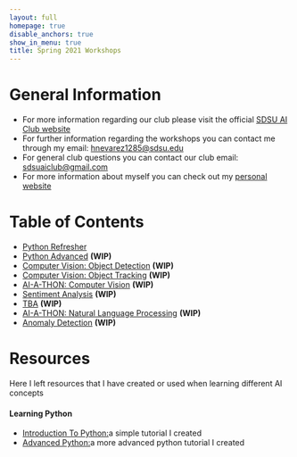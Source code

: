 ```yaml
---
layout: full
homepage: true
disable_anchors: true
show_in_menu: true
title: Spring 2021 Workshops
---
```


# General Information
- For more information regarding our club please visit the official [SDSU AI Club website](https://aiclub.sdsu.edu/)
- For further information regarding the workshops you can contact me through my email: <hnevarez1285@sdsu.edu>
- For general club questions you can contact our club email: <sdsuaiclub@gmail.com>
- For more information about myself you can check out my [personal website](https://hectorenevarez.github.io/)

# Table of Contents
- [Python Refresher](https://hectorenevarez.github.io/AIClubWorkshopsSpring21/pythonrefresher/python)
- [Python Advanced](#) **(WIP)**
- [Computer Vision: Object Detection](#) **(WIP)**
- [Computer Vision: Object Tracking](#) **(WIP)**
- [AI-A-THON: Computer Vision](#) **(WIP)**
- [Sentiment Analysis](#) **(WIP)**
- [TBA](#) **(WIP)**
- [AI-A-THON: Natural Language Processing](#) **(WIP)**
- [Anomaly Detection](#) **(WIP)**

# Resources
Here I left resources that I have created or used when learning different AI concepts
#### Learning Python
- [Introduction To Python:](https://hectorenevarez.github.io/AIClubWorkshopsFall20/Workshop1/python_tutorial)a simple tutorial I created
- [Advanced Python:](https://hectorenevarez.github.io/AIClubWorkshopsFall20/Workshop2/Advanced_python.html)a more advanced python tutorial I created
